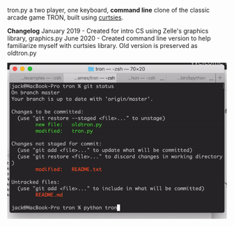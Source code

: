 tron.py a two player, one keyboard, **command line** clone of the classic arcade game TRON, built using [curtsies](https://github.com/bpython/curtsies).

**Changelog**
January 2019 - Created for intro CS using Zelle's graphics library, graphics.py
June 2020 - Created command line version to help familiarize myself with curtsies library. Old version is preserved as oldtron.py

![](tron.gif)



